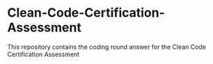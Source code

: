 # Clean-Code-Certification-Assessment
This repository contains the coding round answer for the Clean Code Certification Assessment
